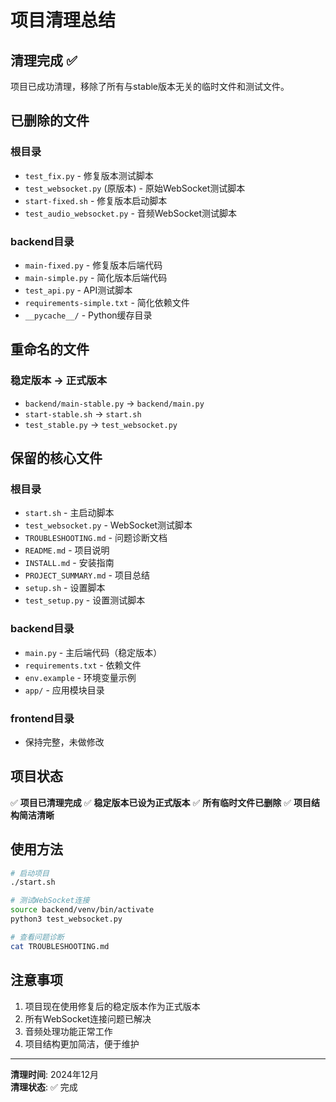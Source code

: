 # 项目清理总结

## 清理完成 ✅

项目已成功清理，移除了所有与stable版本无关的临时文件和测试文件。

## 已删除的文件

### 根目录
- `test_fix.py` - 修复版本测试脚本
- `test_websocket.py` (原版本) - 原始WebSocket测试脚本
- `start-fixed.sh` - 修复版本启动脚本
- `test_audio_websocket.py` - 音频WebSocket测试脚本

### backend目录
- `main-fixed.py` - 修复版本后端代码
- `main-simple.py` - 简化版本后端代码
- `test_api.py` - API测试脚本
- `requirements-simple.txt` - 简化依赖文件
- `__pycache__/` - Python缓存目录

## 重命名的文件

### 稳定版本 → 正式版本
- `backend/main-stable.py` → `backend/main.py`
- `start-stable.sh` → `start.sh`
- `test_stable.py` → `test_websocket.py`

## 保留的核心文件

### 根目录
- `start.sh` - 主启动脚本
- `test_websocket.py` - WebSocket测试脚本
- `TROUBLESHOOTING.md` - 问题诊断文档
- `README.md` - 项目说明
- `INSTALL.md` - 安装指南
- `PROJECT_SUMMARY.md` - 项目总结
- `setup.sh` - 设置脚本
- `test_setup.py` - 设置测试脚本

### backend目录
- `main.py` - 主后端代码（稳定版本）
- `requirements.txt` - 依赖文件
- `env.example` - 环境变量示例
- `app/` - 应用模块目录

### frontend目录
- 保持完整，未做修改

## 项目状态

✅ **项目已清理完成**
✅ **稳定版本已设为正式版本**
✅ **所有临时文件已删除**
✅ **项目结构简洁清晰**

## 使用方法

```bash
# 启动项目
./start.sh

# 测试WebSocket连接
source backend/venv/bin/activate
python3 test_websocket.py

# 查看问题诊断
cat TROUBLESHOOTING.md
```

## 注意事项

1. 项目现在使用修复后的稳定版本作为正式版本
2. 所有WebSocket连接问题已解决
3. 音频处理功能正常工作
4. 项目结构更加简洁，便于维护

---

**清理时间**: 2024年12月  
**清理状态**: ✅ 完成 